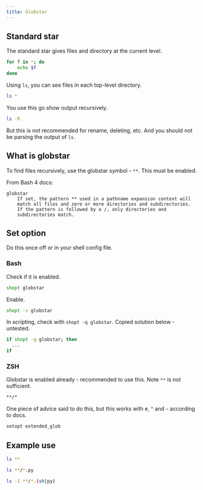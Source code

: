 ```yaml
---
title: Globstar
---
```


## Standard star

The standard star gives files and directory at the current level.

```sh
for f in *; do
    echo $f
done
```

Using `ls`, you can see files in each top-level directory.

```sh
ls *
```

You use this go show output recursively.

```sh
ls -R
```

But this is not recommended for rename, deleting, etc. And you should not be parsing the output of `ls`.


## What is globstar

To find files recursively, use the globstar symbol - `**`. This must be enabled.

From Bash 4 docs:

```
globstar
    If set, the pattern ** used in a pathname expansion context will
    match all files and zero or more directories and subdirectories.
    If the pattern is followed by a /, only directories and
    subdirectories match.
```


## Set option

Do this once off or in your shell config file.

### Bash

Check if it is enabled.

```sh
shopt globstar
```

Enable.

```sh
shopt -s globstar
```

In scripting, check with `shopt -q globstar`. Copied solution below - untested.


```sh
if shopt -q globstar; then
  ...
if
```

### ZSH

Globstar is enabled already - recommended to use this. Note `**` is not sufficient.

```sh
**/*
```

One piece of advice said to do this, but this works with `#`, `^` and `~` according to docs.

```sh
setopt extended_glob
```


## Example use

```sh
ls **
```

```sh
ls **/*.py
```

```sh
ls -1 **/*.(sh|py)
```
